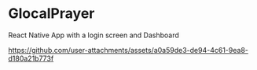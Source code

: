 # GlocalPrayer
React Native App with a login screen and Dashboard


https://github.com/user-attachments/assets/a0a59de3-de94-4c61-9ea8-d180a21b773f

